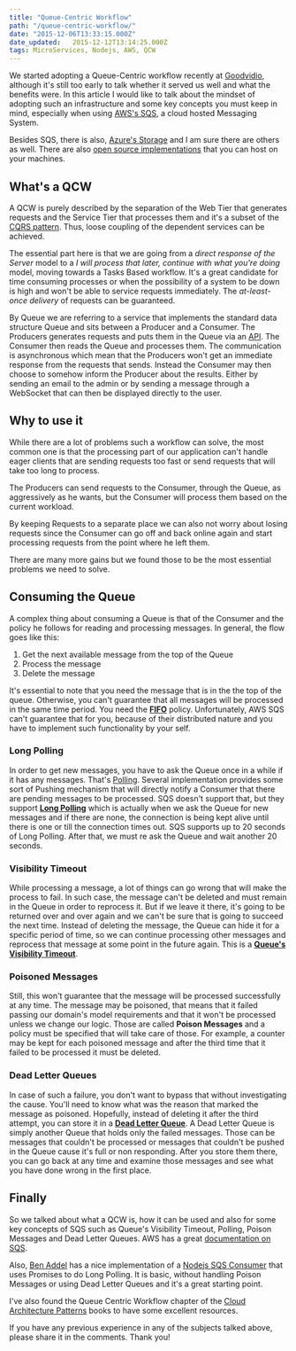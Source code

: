 ```yaml
---
title: "Queue-Centric Workflow"
path: "/queue-centric-workflow/"
date: "2015-12-06T13:33:15.000Z"
date_updated:   2015-12-12T13:14:25.000Z
tags: MicroServices, Nodejs, AWS, QCW
---
```


We started adopting a Queue-Centric workflow recently at [Goodvidio](http://goodvid.io), although it's still too early to talk whether it served us well and what the benefits were. In this article I would like to talk about the mindset of adopting such an infrastructure and some key concepts you must keep in mind, especially when using [AWS's SQS](https://aws.amazon.com/sqs/), a cloud hosted Messaging System.

Besides SQS, there is also, [Azure's Storage](https://azure.microsoft.com/en-us/services/storage/) and I am sure there are others as well. There are also [open source implementations](http://queues.io/) that you can host on your machines.

## What's a QCW
A QCW is purely described by the separation of the Web Tier that generates requests and the Service Tier that processes them and it's a subset of the [CQRS pattern](http://martinfowler.com/bliki/CQRS.html). Thus, loose coupling of the dependent services can be achieved.

The essential part here is that we are going from a *direct response of the Server* model to a *I will process that later, continue with what you're doing* model, moving towards a Tasks Based workflow. It's a great candidate for time consuming processes or when the possibility of a system to be down is high and won't be able to service requests immediately. The *at-least-once delivery* of requests can be guaranteed.

By Queue we are referring to a service that implements the standard data structure Queue and sits between a Producer and a Consumer. The Producers generates requests and puts them in the Queue via an [API](http://docs.aws.amazon.com/AWSSimpleQueueService/latest/SQSDeveloperGuide/MakingRequestsArticle.html). The Consumer then reads the Queue and processes them. The communication is asynchronous which mean that the Producers won't get an immediate response from the requests that sends.  Instead the Consumer may then choose to somehow inform the Producer about the results. Either by sending an email to the admin or by sending a message through a WebSocket that can then be displayed directly to the user.

## Why to use it
While there are a lot of problems such a workflow can solve, the most common one is that the processing part of our application can't handle eager clients that are sending requests too fast or send requests that will take too long to process.

The Producers can send requests to the Consumer, through the Queue, as aggressively as he wants, but the Consumer will process them based on the current workload.

By keeping Requests to a separate place we can also not worry about losing requests since the Consumer can go off and back online again and start processing requests from the point where he left them.

There are many more gains but we found those to be the most essential problems we need to solve.

## Consuming the Queue
A complex thing about consuming a Queue is that of the Consumer and the policy he follows for reading and processing messages. In general, the flow goes like this:

1. Get the next available message from the top of the Queue
2. Process the message
3. Delete the message

It's essential to note that you need the message that is in the the top of the queue. Otherwise, you can't guarantee that all messages will be processed in the same time period. You need the **[FIFO](https://en.wikipedia.org/wiki/FIFO)** policy. Unfortunately, AWS SQS can't guarantee that for you, because of their distributed nature and you have to implement such functionality by your self.

### Long Polling
In order to get new messages, you have to ask the Queue once in a while if it has any messages. That's [Polling](http://stackoverflow.com/a/12855533/1955940). Several implementation provides some sort of Pushing mechanism that will directly notify a Consumer that there are pending messages to be processed. SQS doesn't support that, but they support **[Long Polling](http://docs.aws.amazon.com/AWSSimpleQueueService/latest/SQSDeveloperGuide/sqs-long-polling.html)** which is actually when we ask the Queue for new messages and if there are none, the connection is being kept alive until there is one or till the connection times out. SQS supports up to 20 seconds of Long Polling. After that, we must re ask the Queue and wait another 20 seconds.

### Visibility Timeout
While processing a message, a lot of things can go wrong that will make the process to fail. In such case, the message can't be deleted and must remain in the Queue in order to reprocess it. But if we leave it there, it's going to be returned over and over again and we can't be sure that is going to succeed the next time. Instead of deleting the message, the Queue can hide it for a specific period of time, so we can continue processing other messages and reprocess that message at some point in the future again. This is a **[Queue's Visibility Timeout](http://docs.aws.amazon.com/AWSSimpleQueueService/latest/SQSDeveloperGuide/AboutVT.html)**.

### Poisoned Messages
Still, this won't guarantee that the message will be processed successfully at any time. The message may be poisoned, that means that it failed passing our domain's model requirements and that it won't be processed unless we change our logic. Those are called **Poison Messages** and a policy must be specified that will take care of those. For example, a counter may be kept for each poisoned message and after the third time that it failed to be processed it must be deleted.

### Dead Letter Queues
In case of such a failure, you don't want to bypass that without investigating the cause. You'll need to know what was the reason that marked the message as poisoned. Hopefully, instead of deleting it after the third attempt, you can store it in a **[Dead Letter Queue](http://docs.aws.amazon.com/AWSSimpleQueueService/latest/SQSDeveloperGuide/SQSDeadLetterQueue.html)**. A Dead Letter Queue is simply another Queue that holds only the failed messages. Those can be messages that couldn't be processed or messages that couldn't be pushed in the Queue cause it's full or non responding. After you store them there, you can go back at any time and examine those messages and see what you have done wrong in the first place.

## Finally
So we talked about what a QCW is, how it can be used and also for some key concepts of SQS such as Queue's Visibility Timeout, Polling, Poison Messages and Dead Letter Queues. AWS has a great [documentation on SQS](https://aws.amazon.com/documentation/sqs/).

Also, [Ben Addel](http://www.bennadel.com/index.cfm) has a nice implementation of a [Nodejs SQS Consumer](http://www.bennadel.com/blog/2792-shedding-the-monolithic-application-with-aws-simple-queue-service-sqs-and-node-js.htm) that uses Promises to do Long Polling. It is basic, without handling Poison Messages or using Dead Letter Queues and it's a great starting point.

I've also found the Queue Centric Workflow chapter of the [Cloud Architecture Patterns](http://www.amazon.com/Cloud-Architecture-Patterns-Using-Microsoft/dp/1449319777) books to have some excellent resources.

If you have any previous experience in any of the subjects talked above, please share it in the comments. Thank you!
